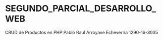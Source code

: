 # SEGUNDO_PARCIAL_DESARROLLO_WEB
CRUD de Productos en PHP
Pablo Raul Arroyave Echeverria		1290-16-3035